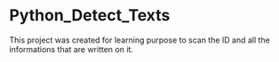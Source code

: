 # Python_Detect_Texts
 
This project was created for learning purpose to scan the ID and all the informations that are written on it.
